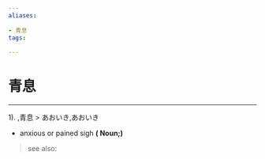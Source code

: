 ```yaml
---
aliases:
    
- 青息
tags:
    
---
```


# 青息
---
1).
,青息 > あおいき,あおいき

- anxious or pained sigh
**( Noun;)**
> see also: 
            